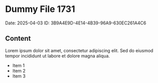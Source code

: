 # Dummy File 1731

Date: 2025-04-03
ID: 3B9A4E9D-4E14-4B39-96A9-630EC261A4C6

## Content

Lorem ipsum dolor sit amet, consectetur adipiscing elit.
Sed do eiusmod tempor incididunt ut labore et dolore magna aliqua.

* Item 1
* Item 2
* Item 3
